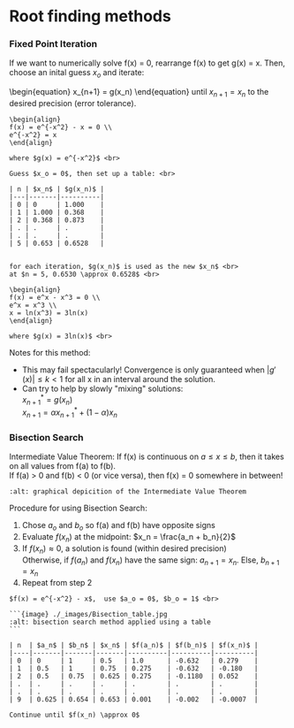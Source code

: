 # Root finding methods
### Fixed Point Iteration
 If we want to numerically solve f(x) = 0, rearrange f(x) to get g(x) = x. Then, choose an inital guess $x_o$ and iterate:

\begin{equation}
x_{n+1} = g(x_n)
\end{equation}
until $x_{n+1} = x_n$ to the desired precision (error tolerance).<br>

````{example} Using Fixed Point Iteration
\begin{align}
f(x) = e^{-x^2} - x = 0 \\
e^{-x^2} = x 
\end{align}

where $g(x) = e^{-x^2}$ <br>  

Guess $x_o = 0$, then set up a table: <br>

| n | $x_n$ | $g(x_n)$ |
|---|-------|----------|
| 0 | 0     | 1.000    |
| 1 | 1.000 | 0.368    |
| 2 | 0.368 | 0.873    |
| . | .     | .        |
| . | .     | .        |
| 5 | 0.653 | 0.6528   |
    

for each iteration, $g(x_n)$ is used as the new $x_n$ <br>
at $n = 5, 0.6530 \approx 0.6528$ <br>
````

````{example} Rearranging Functions
\begin{align}
f(x) = e^x - x^3 = 0 \\
e^x = x^3 \\
x = ln(x^3) = 3ln(x)
\end{align}

where $g(x) = 3ln(x)$ <br>
````

Notes for this method:<br>
- This may fail spectacularly! Convergence is only guaranteed when $|g'(x)| \le k < 1$ for all x in an interval around the solution. <br>
- Can try to help by slowly "mixing" solutions:<br>
    $x_{n+1}^* = g(x_n)$ <br>
    $x_{n+1} = \alpha x_{n+1}^* + (1-\alpha)x_n$ <br>
    
   

### Bisection Search 
Intermediate Value Theorem: If f(x) is continuous on $a \le x \le b$, then it takes on all values from f(a) to f(b). <br>
    If f(a) > 0 and f(b) < 0 (or vice versa), then f(x) = 0 somewhere in between! <br> 

```{image} ./_images/IVT_graph.svg
:alt: graphical depicition of the Intermediate Value Theorem
```

Procedure for using Bisection Search: <br>
1. Chose $a_o$ and $b_o$ so f(a) and f(b) have opposite signs <br>
2. Evaluate $f(x_n)$ at the midpoint: $x_n = \frac{a_n + b_n}{2}$<br>
3. If $f(x_n) \approx 0$, a solution is found (within desired precision) <br>
    Otherwise, if $f(a_n)$ and $f(x_n)$ have the same sign: $a_{n+1} = x_n$. Else, $b_{n+1} = x_n$ <br>
4. Repeat from step 2 <br>

````{example} Using Bisection Search
$f(x) = e^{-x^2} - x$,  use $a_o = 0$, $b_o = 1$ <br>

```{image} ./_images/Bisection_table.jpg
:alt: bisection search method applied using a table
```

| n  | $a_n$ | $b_n$ | $x_n$ | $f(a_n)$ | $f(b_n)$ | $f(x_n)$ | 
|----|-------|-------|-------|----------|----------|----------|
| 0  | 0     | 1     | 0.5   | 1.0      | -0.632   | 0.279    | 
| 1  | 0.5   | 1     | 0.75  | 0.275    | -0.632   | -0.180   | 
| 2  | 0.5   | 0.75  | 0.625 | 0.275    | -0.1180  | 0.052    | 
| .  | .     | .     | .     | .        | .        | .        |
| .  | .     | .     | .     | .        | .        | .        |
| 9  | 0.625 | 0.654 | 0.653 | 0.001    | -0.002   | -0.0007  | 

Continue until $f(x_n) \approx 0$
````

